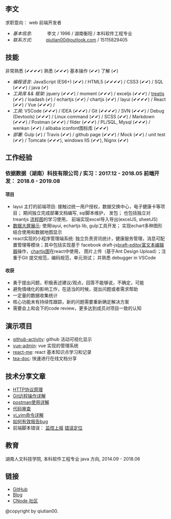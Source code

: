 ## 李文 

求职意向： web 前端开发者

* _基本信息_:&nbsp;&nbsp;&nbsp;&nbsp;&nbsp;&nbsp;&nbsp;&nbsp;&nbsp;&nbsp;&nbsp; 李文 / 1996 / 湖南衡阳 / 本科软件工程专业
* _联系方式_:&nbsp;&nbsp;&nbsp;&nbsp;&nbsp;&nbsp;&nbsp;&nbsp;&nbsp;&nbsp;&nbsp;qiutian00@outlook.com / 15115829405

## 技能 

非常熟悉 (✔✔✔✔)  熟悉 (✔✔✔)  基本操作 (✔✔)  了解 (✔)

* _编程语言_: JavaScript (ES6+) (✔✔) / HTML5 (✔✔✔✔) / CSS3 (✔✔)  / SQL (✔✔✔) / java (✔)
* _工具库 && 框架_: jquery  (✔✔✔) / moment  (✔✔✔) / exceljs  (✔✔✔) / [treatjs](http://fperucic.github.io/treant-js/) (✔✔) / loadash (✔) / echartjs (✔✔) / chartjs (✔✔) / layui (✔✔✔✔) / React (✔✔) / Vue (✔✔✔) /
* _工具_: VSCode (✔✔✔) / IDEA (✔✔✔) / Git (✔✔✔✔) / SVN (✔✔✔) / Debug (Devtools) (✔✔✔) / Linux command (✔✔) / SCSS (✔✔) / Markdown (✔✔✔) / Postman (✔✔✔) / filder (✔✔✔) /  PL/SQL, Mysql (✔✔✔) / wenkan (✔✔) / alibaba iconfont图标库 (✔✔✔)
* _部署_: Gulp (✔) / Travis (✔✔)  / github page (✔✔✔) / Mock (✔✔) / unit test (✔✔) / Tomcate (✔✔✔), windows IIS (✔✔), Nignx (✔✔)

## 工作经验

### 依据数据（湖南）科技有限公司 / 实习：2017.12 - 2018.05  前端开发： 2018.6 - 2019.08

#### 项目

* layui 主打的前端项目: 接触过统一用户授权，数据交换中心，电子健康卡等项目； 期间独立完成部署文档编写, sql脚本维护， 发包； 也包括独立对 treantjs [流程图](todo)的学习使用， 前端实现excel导入导出(excelJS, sheetJS)
* [数据大屏展示](https://github.com/qiutian00/large-screen-show):  使用layui, echartjs lib, gulp工具开发； 实现echart多种图形结合使用和数据地图显示
* react实现的小程序管理端系统: 独立负责资讯统计，健康服务管理，消息可配置管理等模块；其中包括实现基于 facebook draft-js[braft-editor富文本编辑器](https://github.com/margox/braft-editor)操作，[chartjs图](https://github.com/chartjs/Chart.js)在react中使用， 图片上传（基于Ant Design Upload）；注重于Git 提交规范，编码规范，单元测试； 并熟悉 debugger in VSCode

#### 收获
- 勇于提出问题，积极表述建议/观点，回答不能够说，不确定，可能
- 避免情绪化的影响工作，在适当的时候，提出问题或者需求帮助
- 一定量的数据收集统计        
- 核心功能未有持续性跟踪，新的问题需要重新确定解决方案
- 需要会上和会下的code review，更多达到成员对项目一致的认知

## 演示项目

* [github-activity](https://github.com/qiutian00/github-activity): github 活动可视化显示
* [vue-admin](https://github.com/qiutian00/vue-admin): vue 实现的管理系统
* [react-me](https://github.com/qiutian00/react-me): react 基本知识点学习和记录
* [tea-doc](https://github.com/teadocs/teadocs): 快速进行在线文档分享

## 技术分享文章

* [HTTP协议原理](me/share/HTTP协议原理分享.pdf)
* [Git远程操作详解](me/share/Git远程操作详解-阮一峰.pdf)
* [postman使用详解](me/share/postman的使用方法详解.pdf)
* [代码审查](me/share/codeReview)
* [vi_vim命令详解](me/share/vi_vim命令使用详解.pdf)
* [如何有效报告bug](me/share/如何有效地报告Bug.pdf)
* 前端脚本错误： [监控上报](https://github.com/joeyguo/blog/issues/13) [错误定位](https://github.com/joeyguo/blog/issues/14)


## 教育

湖南人文科技学院, 本科软件工程专业 java 方向, 2014.09 - 2018.06

## 链接

* [GitHub](https://github.com/qiutian00)
* [Blog](https://qiutian00.github.io/)
* [CNode 社区](https://cnodejs.org/user/qiutian00)

@copyright by qiutian00.